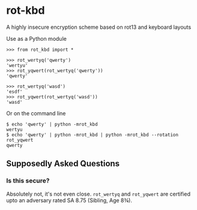 # rot-kbd

A highly insecure encryption scheme based on rot13 and keyboard layouts

Use as a Python module

```pycon
>>> from rot_kbd import *

>>> rot_wertyq('qwerty')
'wertyu'
>>> rot_yqwert(rot_wertyq('qwerty'))
'qwerty'

>>> rot_wertyq('wasd')
'esdf'
>>> rot_yqwert(rot_wertyq('wasd'))
'wasd'
```

Or on the command line

```console
$ echo 'qwerty' | python -mrot_kbd
wertyu
$ echo 'qwerty' | python -mrot_kbd | python -mrot_kbd --rotation rot_yqwert
qwerty
```

## Supposedly Asked Questions

### Is this secure?

Absolutely not, it's not even close. `rot_wertyq` and `rot_yqwert` are
certified upto an adversary rated SA 8.75 (Sibling, Age 8¾).
